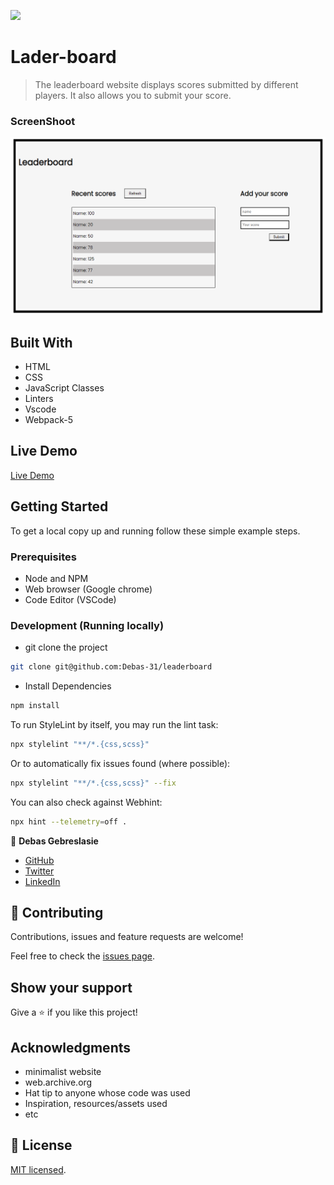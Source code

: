![](https://img.shields.io/badge/Microverse-blueviolet)

# Lader-board

> The leaderboard website displays scores submitted by different players. It also allows you to submit your score.


### ScreenShoot
![screenshot](./image/Setup-LeaderScreenShot.png)


## Built With

- HTML
- CSS 
- JavaScript Classes
- Linters
- Vscode
- Webpack-5

## Live Demo

[Live Demo](https://debas-31.github.io/leaderboard/dist/)

## Getting Started

To get a local copy up and running follow these simple example steps.

### Prerequisites

- Node and NPM
- Web browser (Google chrome)
- Code Editor (VSCode)

### Development (Running locally)

- git clone the project

```bash 
git clone git@github.com:Debas-31/leaderboard
```

- Install Dependencies

```bash
npm install
```

To run StyleLint by itself, you may run the lint task:

```bash
npx stylelint "**/*.{css,scss}"
```

Or to automatically fix issues found (where possible):

```bash
npx stylelint "**/*.{css,scss}" --fix
```

You can also check against Webhint:

```bash
npx hint --telemetry=off .
```

👤 **Debas Gebreslasie**

- [GitHub](https://github.com/Debas-31)
- [Twitter](https://twitter.com/DEBSH76956492)
- [LinkedIn](https://www.linkedin.com/in/debas-gebrengus)

## 🤝 Contributing

Contributions, issues and feature requests are welcome!

Feel free to check the [issues page](https://github.com/Debas-31/leaderboard/issues).

## Show your support

Give a ⭐️ if you like this project!

## Acknowledgments

- minimalist website
- web.archive.org
- Hat tip to anyone whose code was used
- Inspiration, resources/assets used
- etc

## 📝 License

[MIT licensed](https://github.com/Debas-31/leaderboard/blob/milestone-1-basic-page-structure/MIT.md).
